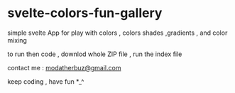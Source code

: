 # svelte-colors-fun-gallery
simple svelte App for play with colors , colors shades ,gradients , and color mixing  

to run then code , downlod whole ZIP file , run the index file 

contact me : modatherbuz@gmail.com 

keep coding , have fun  *_^
